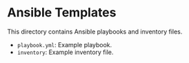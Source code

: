 # Ansible Templates

This directory contains Ansible playbooks and inventory files.

- `playbook.yml`: Example playbook.
- `inventory`: Example inventory file.